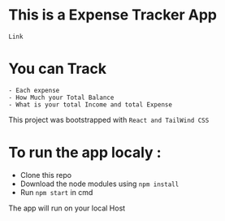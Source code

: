 # This is a Expense Tracker App
  `Link`

# You can Track
    - Each expense
    - How Much your Total Balance 
    - What is your total Income and total Expense
              
This project was bootstrapped with `React and TailWind CSS`


# To run the app localy :
   - Clone this repo
   - Download the node modules using `npm install`
   - Run `npm start` in cmd

The app will run on your local Host



